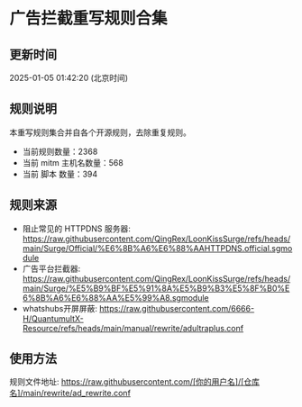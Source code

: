 # 广告拦截重写规则合集

## 更新时间
2025-01-05 01:42:20 (北京时间)

## 规则说明
本重写规则集合并自各个开源规则，去除重复规则。
- 当前规则数量：2368
- 当前 mitm 主机名数量：568
- 当前 脚本 数量：394

## 规则来源
- 阻止常见的 HTTPDNS 服务器: https://raw.githubusercontent.com/QingRex/LoonKissSurge/refs/heads/main/Surge/Official/%E6%8B%A6%E6%88%AAHTTPDNS.official.sgmodule
- 广告平台拦截器: https://raw.githubusercontent.com/QingRex/LoonKissSurge/refs/heads/main/Surge/%E5%B9%BF%E5%91%8A%E5%B9%B3%E5%8F%B0%E6%8B%A6%E6%88%AA%E5%99%A8.sgmodule
- whatshubs开屏屏蔽: https://raw.githubusercontent.com/6666-H/QuantumultX-Resource/refs/heads/main/manual/rewrite/adultraplus.conf

## 使用方法
规则文件地址: https://raw.githubusercontent.com/[你的用户名]/[仓库名]/main/rewrite/ad_rewrite.conf
